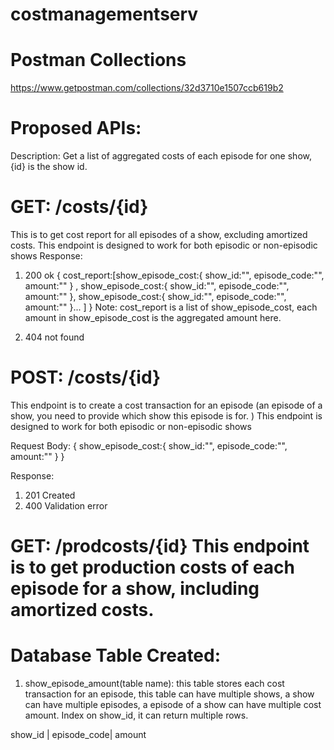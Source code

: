 # costmanagementserv

# Postman Collections

https://www.getpostman.com/collections/32d3710e1507ccb619b2

# Proposed APIs:

Description: Get a list of aggregated costs of each episode for one show, {id} is the show id. 

 # GET: /costs/{id} 
 This is to get cost report for all episodes of a show, excluding amortized costs. 
 This endpoint is designed to work for both episodic or non-episodic shows
Response:
1) 200 ok
{
    cost_report:[show_episode_cost:{
        show_id:"",
        episode_code:"",
        amount:""
    } ,
    show_episode_cost:{
        show_id:"",
        episode_code:"",
        amount:""
    },
    show_episode_cost:{
        show_id:"",
        episode_code:"",
        amount:""
    }... ]
}
Note: cost_report is a list of show_episode_cost, each amount in show_episode_cost is the aggregated amount here.

2) 404 not found

# POST: /costs/{id}
This endpoint is to create a cost transaction for an episode (an episode of a show, you need to provide which show this episode is for. )
 This endpoint is designed to work for both episodic or non-episodic shows

Request Body:
{
    show_episode_cost:{
        show_id:"",
        episode_code:"",
        amount:""
    }
}

Response:
1) 201 Created
2) 400 Validation error

#  GET: /prodcosts/{id} This endpoint is to get production costs of each episode for a show, including amortized costs.


# Database Table Created:

1) show_episode_amount(table name): this table stores each cost transaction for an episode, this table can have multiple shows, a show can have multiple episodes, a episode of a show can have multiple cost amount. Index on show_id, it can return multiple rows.

show_id | episode_code| amount

